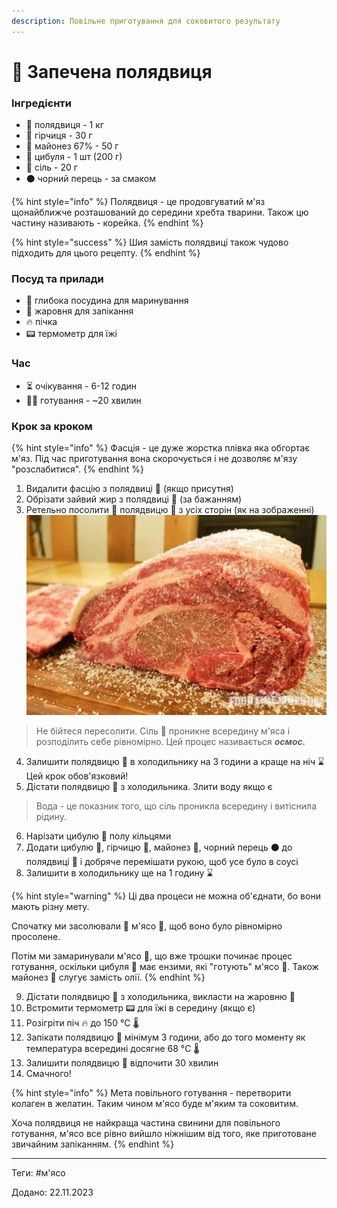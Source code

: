 ```yaml
---
description: Повільне приготування для соковитого результату
---
```


# 🍖 Запечена полядвиця

### Інгредієнти

* 🥩 полядвиця - 1 кг
* 🧴 гірчиця - 30 г
* 🍶 майонез 67% - 50 г
* 🧅 цибуля - 1 шт (200 г)
* :salt: сіль - 20 г
* ⚫ чорний перець - за смаком

{% hint style="info" %}
Полядвиця - це продовгуватий м'яз щонайближче розташований до середини хребта тварини. Також цю частину називають - корейка.&#x20;
{% endhint %}

{% hint style="success" %}
Шия замість полядвиці також чудово підходить для цього рецепту.
{% endhint %}

### Посуд та прилади

* 🍲 глибока посудина для маринування
* 🔲 жаровня для запікання
* 🔥 пічка
* 📟 термометр для їжі

### Час

* ⏳ очікування - 6-12 годин
* 👨‍🍳 готування - \~20 хвилин

### Крок за кроком

{% hint style="info" %}
Фасція - це дуже жорстка плівка яка обгортає м'яз. Під час приготування вона скорочується і не дозволяє м'язу "розслабитися".
{% endhint %}

1. Видалити фасцію з полядвиці 🥩 (якщо присутня)
2. Обрізати зайвий жир з полядвиці 🥩 (за бажанням)
3. Ретельно посолити :salt: полядвицю 🥩 з усіх сторін (як на зображенні)\
   ![](<../.gitbook/assets/image (4).png>)

> Не бійтеся пересолити. Сіль :salt: проникне всередину м'яса і розподілить себе рівномірно. Цей процес називається _**осмос.**_

4. Залишити полядвицю 🥩 в холодильнику на 3 години а краще на ніч :hourglass:\
   Цей крок обов'язковий!
5. Дістати полядвицю 🥩 з холодильника. Злити воду якщо є

> Вода - це показник того, що сіль проникла всередину і витіснила рідину.

6. Нарізати цибулю :onion: полу кільцями
7. Додати цибулю :onion:, гірчицю 🧴, майонез 🍶, чорний перець ⚫ до полядвиці  🥩 і добряче перемішати рукою, щоб усе було в соусі
8. Залишити в холодильнику ще на 1 годину :hourglass:

{% hint style="warning" %}
Ці два процеси не можна об'єднати, бо вони мають різну мету.

Спочатку ми засолювали :salt: м'ясо 🥩, щоб воно було рівномірно просолене.

Потім ми замаринували м'ясо 🥩, що вже трошки починає процес готування, оскільки цибуля :onion: має ензими, які "готують" м'ясо 🥩. Також майонез 🍶 слугує замість олії.
{% endhint %}

9. Дістати полядвицю 🥩 з холодильника, викласти на жаровню 🔲
10. Встромити термометр 📟 для їжі в середину (якщо є)
11. Розігріти піч 🔥 до 150 °C :thermometer:
12. Запікати полядвицю 🥩 мінімум 3 години, або до того моменту як температура всередині досягне 68 °C :thermometer:
13. Залишити полядвицю 🥩 відпочити 30 хвилин
14. Смачного!

{% hint style="info" %}
Мета повільного готування - перетворити колаген в желатин. Таким чином м'ясо буде м'яким та соковитим.

Хоча полядвиця не найкраща частина свинини для повільного готування, м'ясо все рівно вийшло ніжнішим від того, яке приготоване звичайним запіканням.
{% endhint %}

***

Теги: #м'ясо

Додано: 22.11.2023
